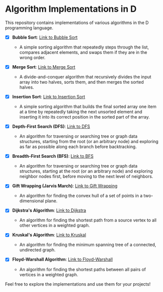 # Algorithm Implementations in D

This repository contains implementations of various algorithms in the D programming language.

- [x] **Bubble Sort**: [Link to Bubble Sort](bubble_sort.d)
  - A simple sorting algorithm that repeatedly steps through the list, compares adjacent elements, and swaps them if they are in the wrong order.

- [x] **Merge Sort**: [Link to Merge Sort](merge_sort.d)
  - A divide-and-conquer algorithm that recursively divides the input array into two halves, sorts them, and then merges the sorted halves.

- [x] **Insertion Sort**: [Link to Insertion Sort](insertion_sort.d)
  - A simple sorting algorithm that builds the final sorted array one item at a time by repeatedly taking the next unsorted element and inserting it into its correct position in the sorted part of the array.

- [x] **Depth-First Search (DFS)**: [Link to DFS](dfs.d)
  - An algorithm for traversing or searching tree or graph data structures, starting from the root (or an arbitrary node) and exploring as far as possible along each branch before backtracking.

- [x] **Breadth-First Search (BFS)**: [Link to BFS](bfs.d)
  - An algorithm for traversing or searching tree or graph data structures, starting at the root (or an arbitrary node) and exploring neighbor nodes first, before moving to the next level of neighbors.

- [x] **Gift Wrapping (Jarvis March)**: [Link to Gift Wrapping](gift_wrapping.d)
  - An algorithm for finding the convex hull of a set of points in a two-dimensional plane.

- [x] **Dijkstra's Algorithm**: [Link to Dijkstra](dijkstra.d)
  - An algorithm for finding the shortest path from a source vertex to all other vertices in a weighted graph.

- [x] **Kruskal's Algorithm**: [Link to Kruskal](kruskal.d)
  - An algorithm for finding the minimum spanning tree of a connected, undirected graph.

- [x] **Floyd-Warshall Algorithm**: [Link to Floyd-Warshall](floyd_warshall.d)
  - An algorithm for finding the shortest paths between all pairs of vertices in a weighted graph.

Feel free to explore the implementations and use them for your projects!
